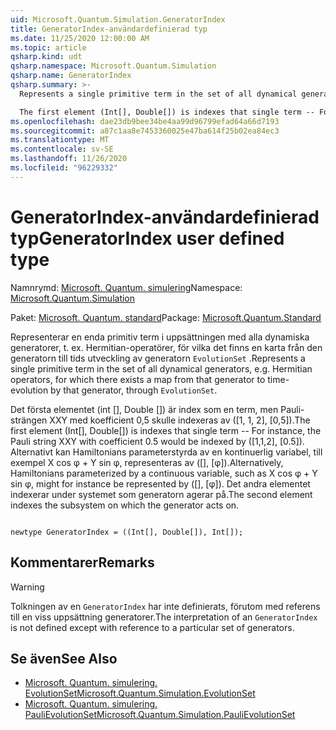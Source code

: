 ```yaml
---
uid: Microsoft.Quantum.Simulation.GeneratorIndex
title: GeneratorIndex-användardefinierad typ
ms.date: 11/25/2020 12:00:00 AM
ms.topic: article
qsharp.kind: udt
qsharp.namespace: Microsoft.Quantum.Simulation
qsharp.name: GeneratorIndex
qsharp.summary: >-
  Represents a single primitive term in the set of all dynamical generators, e.g. Hermitian operators, for which there exists a map from that generator to time-evolution by that generator, through `EvolutionSet`.

  The first element (Int[], Double[]) is indexes that single term -- For instance, the Pauli string XXY with coefficient 0.5 would be indexed by ([1,1,2], [0.5]). Alternatively, Hamiltonians parameterized by a continuous variable, such as X cos φ + Y sin φ, might for instance be represented by ([], [φ]). The second element indexes the subsystem on which the generator acts on.
ms.openlocfilehash: dae23db9bee34be4aa99d96799efad64a66d7193
ms.sourcegitcommit: a87c1aa8e7453360025e47ba614f25b02ea84ec3
ms.translationtype: MT
ms.contentlocale: sv-SE
ms.lasthandoff: 11/26/2020
ms.locfileid: "96229332"
---
```

# <a name="generatorindex-user-defined-type"></a><span data-ttu-id="7323c-102">GeneratorIndex-användardefinierad typ</span><span class="sxs-lookup"><span data-stu-id="7323c-102">GeneratorIndex user defined type</span></span>

<span data-ttu-id="7323c-103">Namnrymd: [Microsoft. Quantum. simulering](xref:Microsoft.Quantum.Simulation)</span><span class="sxs-lookup"><span data-stu-id="7323c-103">Namespace: [Microsoft.Quantum.Simulation](xref:Microsoft.Quantum.Simulation)</span></span>

<span data-ttu-id="7323c-104">Paket: [Microsoft. Quantum. standard](https://nuget.org/packages/Microsoft.Quantum.Standard)</span><span class="sxs-lookup"><span data-stu-id="7323c-104">Package: [Microsoft.Quantum.Standard](https://nuget.org/packages/Microsoft.Quantum.Standard)</span></span>


<span data-ttu-id="7323c-105">Representerar en enda primitiv term i uppsättningen med alla dynamiska generatorer, t. ex. Hermitian-operatörer, för vilka det finns en karta från den generatorn till tids utveckling av generatorn `EvolutionSet` .</span><span class="sxs-lookup"><span data-stu-id="7323c-105">Represents a single primitive term in the set of all dynamical generators, e.g. Hermitian operators, for which there exists a map from that generator to time-evolution by that generator, through `EvolutionSet`.</span></span>

<span data-ttu-id="7323c-106">Det första elementet (int [], Double []) är index som en term, men Pauli-strängen XXY med koefficient 0,5 skulle indexeras av ([1, 1, 2], [0,5]).</span><span class="sxs-lookup"><span data-stu-id="7323c-106">The first element (Int[], Double[]) is indexes that single term -- For instance, the Pauli string XXY with coefficient 0.5 would be indexed by ([1,1,2], [0.5]).</span></span> <span data-ttu-id="7323c-107">Alternativt kan Hamiltonians parameterstyrda av en kontinuerlig variabel, till exempel X cos φ + Y sin φ, representeras av ([], [φ]).</span><span class="sxs-lookup"><span data-stu-id="7323c-107">Alternatively, Hamiltonians parameterized by a continuous variable, such as X cos φ + Y sin φ, might for instance be represented by ([], [φ]).</span></span> <span data-ttu-id="7323c-108">Det andra elementet indexerar under systemet som generatorn agerar på.</span><span class="sxs-lookup"><span data-stu-id="7323c-108">The second element indexes the subsystem on which the generator acts on.</span></span>

```qsharp

newtype GeneratorIndex = ((Int[], Double[]), Int[]);
```



## <a name="remarks"></a><span data-ttu-id="7323c-109">Kommentarer</span><span class="sxs-lookup"><span data-stu-id="7323c-109">Remarks</span></span>

> [!WARNING]
> <span data-ttu-id="7323c-110">Tolkningen av en `GeneratorIndex` har inte definierats, förutom med referens till en viss uppsättning generatorer.</span><span class="sxs-lookup"><span data-stu-id="7323c-110">The interpretation of an `GeneratorIndex` is not defined except with reference to a particular set of generators.</span></span>

## <a name="see-also"></a><span data-ttu-id="7323c-111">Se även</span><span class="sxs-lookup"><span data-stu-id="7323c-111">See Also</span></span>

- [<span data-ttu-id="7323c-112">Microsoft. Quantum. simulering. EvolutionSet</span><span class="sxs-lookup"><span data-stu-id="7323c-112">Microsoft.Quantum.Simulation.EvolutionSet</span></span>](xref:Microsoft.Quantum.Simulation.EvolutionSet)
- [<span data-ttu-id="7323c-113">Microsoft. Quantum. simulering. PauliEvolutionSet</span><span class="sxs-lookup"><span data-stu-id="7323c-113">Microsoft.Quantum.Simulation.PauliEvolutionSet</span></span>](xref:Microsoft.Quantum.Simulation.PauliEvolutionSet)